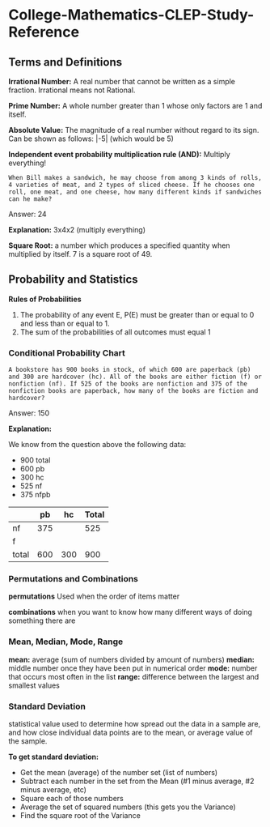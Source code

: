 # College-Mathematics-CLEP-Study-Reference

## Terms and Definitions
**Irrational Number:** A real number that cannot be written as a simple fraction. Irrational means not Rational.

**Prime Number:** A whole number greater than 1 whose only factors are 1 and itself.

**Absolute Value:** The magnitude of a real number without regard to its sign. Can be shown as follows: |-5| (which would be 5)

**Independent event probability multiplication rule (AND):** Multiply everything!

`When Bill makes a sandwich, he may choose from among 3 kinds of rolls, 4 varieties of meat, and 2 types of sliced cheese. If he chooses one roll, one meat, and one cheese, how many different kinds if sandwiches can he make?`

Answer: 24

**Explanation:** 3x4x2 (multiply everything)

**Square Root:** a number which produces a specified quantity when multiplied by itself. 7 is a square root of 49.

## Probability and Statistics

**Rules of Probabilities** 
1. The probability of any event E, P(E) must be greater than or equal to 0 and less than or equal to 1. 
2. The sum of the probabilities of all outcomes must equal 1

### Conditional Probability Chart

`A bookstore has 900 books in stock, of which 600 are paperback (pb) and 300 are hardcover (hc). All of the books are either fiction (f) or nonfiction (nf). If 525 of the books are nonfiction and 375 of the nonfiction books are paperback, how many of the books are fiction and hardcover?`

Answer: 150

**Explanation:**

We know from the question above the following data:

- 900 total
- 600 pb
- 300 hc
- 525 nf
- 375 nfpb

|      | pb            | hc            | Total |
| ---- | ------------- | ------------- | ----- |
| nf   | 375           |               | 525   |
| f    |               |               |       |
| total| 600           | 300           | 900   |


### Permutations and Combinations 
**permutations** 
Used when the order of items matter

**combinations** when you want to know how many different ways of doing something there are 

### Mean, Median, Mode, Range
**mean:** average (sum of numbers divided by amount of numbers)
**median:** middle number once they have been put in numerical order
**mode:** number that occurs most often in the list
**range:** difference between the largest and smallest values

### Standard Deviation
statistical value used to determine how spread out the data in a sample are, and how close individual data points are to the mean, or average value of the sample.

**To get standard deviation:** 
- Get the mean (average) of the number set (list of numbers)
- Subtract each number in the set from the Mean (#1 minus average, #2 minus average, etc)
- Square each of those numbers
- Average the set of squared numbers (this gets you the Variance)
- Find the square root of the Variance 
